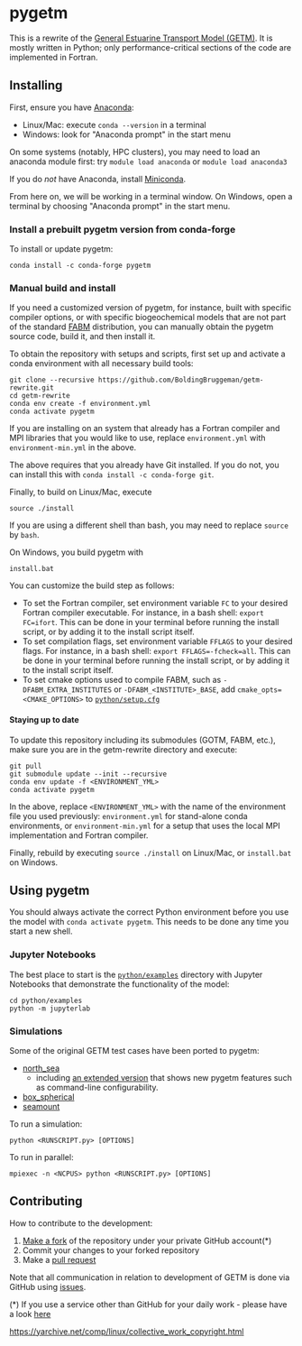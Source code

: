 # pygetm

This is a rewrite of the [General Estuarine Transport Model (GETM)](https://getm.eu).
It is mostly written in Python; only performance-critical sections of the code are
implemented in Fortran.

## Installing

First, ensure you have [Anaconda](https://docs.anaconda.com/free/anaconda/):
   - Linux/Mac: execute `conda --version` in a terminal
   - Windows: look for "Anaconda prompt" in the start menu

On some systems (notably, HPC clusters), you may need to load an anaconda module first:
try `module load anaconda` or `module load anaconda3`

If you do *not* have Anaconda, install [Miniconda](https://docs.anaconda.com/miniconda/).

From here on, we will be working in a terminal window. On Windows, open a terminal by choosing "Anaconda prompt" in the start menu.

### Install a prebuilt pygetm version from conda-forge

To install or update pygetm:

```
conda install -c conda-forge pygetm
```

### Manual build and install

If you need a customized version of pygetm, for instance, built with specific compiler
options, or with specific biogeochemical models that are not part of the standard
[FABM](https://fabm.net) distribution, you can manually obtain the pygetm source code,
build it, and then install it.

To obtain the repository with setups and scripts, first set up and activate a conda
environment with all necessary build tools:

```
git clone --recursive https://github.com/BoldingBruggeman/getm-rewrite.git
cd getm-rewrite
conda env create -f environment.yml
conda activate pygetm
```

If you are installing on an system that already has a Fortran
compiler and MPI libraries that you would like to use, replace `environment.yml` with
`environment-min.yml` in the above.

The above requires that you already have Git installed. If you do not, you can install this
with `conda install -c conda-forge git`.

Finally, to build on Linux/Mac, execute

```
source ./install
```

If you are using a different shell than bash, you may need to replace `source` by `bash`.

On Windows, you build pygetm with

```
install.bat
```

You can customize the build step as follows:
* To set the Fortran compiler, set environment variable `FC` to your desired Fortran
  compiler executable. For instance, in a bash shell: `export FC=ifort`. This can be done
  in your terminal before running the install script, or by adding it to the install
  script itself.
* To set compilation flags, set environment variable `FFLAGS` to your desired flags.
  For instance, in a bash shell: `export FFLAGS=-fcheck=all`. This can be done in your
  terminal before running the install script, or by adding it to the install script
  itself.
* To set cmake options used to compile FABM, such as `-DFABM_EXTRA_INSTITUTES` or
  `-DFABM_<INSTITUTE>_BASE`, add `cmake_opts=<CMAKE_OPTIONS>` to [`python/setup.cfg`](https://github.com/BoldingBruggeman/getm-rewrite/blob/devel/python/setup.cfg)

#### Staying up to date

To update this repository including its submodules (GOTM, FABM, etc.), make sure you are
in the getm-rewrite directory and execute:

```
git pull
git submodule update --init --recursive
conda env update -f <ENVIRONMENT_YML>
conda activate pygetm
```

In the above, replace `<ENVIRONMENT_YML>` with the name of the environment file you used
previously: `environment.yml` for stand-alone conda environments, or `environment-min.yml`
for a setup that uses the local MPI implementation and Fortran compiler.

Finally, rebuild by executing `source ./install` on Linux/Mac, or `install.bat` on Windows.

## Using pygetm

You should always activate the correct Python environment before you use the model with
`conda activate pygetm`. This needs to be done any time you start a new shell.

### Jupyter Notebooks

The best place to start is the [`python/examples`](https://github.com/BoldingBruggeman/getm-rewrite/tree/devel/python/examples)
directory with Jupyter Notebooks that demonstrate the functionality of the model:

```
cd python/examples
python -m jupyterlab
```

### Simulations

Some of the original GETM test cases have been ported to pygetm:

* [north_sea](https://github.com/BoldingBruggeman/getm-rewrite/blob/devel/python/examples/north_sea_legacy.py)
  - including [an extended version](https://github.com/BoldingBruggeman/getm-rewrite/blob/devel/python/examples/north_sea.py)
  that shows new pygetm features such as command-line configurability.
* [box_spherical](https://github.com/BoldingBruggeman/getm-rewrite/blob/devel/python/examples/box_spherical.py)
* [seamount](https://github.com/BoldingBruggeman/getm-rewrite/blob/devel/python/examples/seamount.py)

To run a simulation:

```
python <RUNSCRIPT.py> [OPTIONS]
```

To run in parallel:

```
mpiexec -n <NCPUS> python <RUNSCRIPT.py> [OPTIONS]
```

## Contributing

How to contribute to the development:

  1. [Make a fork](https://github.com/BoldingBruggeman/getm-rewrite/fork) of the
     repository under your private GitHub account(\*)
  2. Commit your changes to your forked repository
  3. Make a [pull request](https://docs.github.com/en/pull-requests/collaborating-with-pull-requests/proposing-changes-to-your-work-with-pull-requests/about-pull-requests)

Note that all communication in relation to development of GETM is done via
GitHub using [issues](https://github.com/BoldingBruggeman/tickets/issues).


(\*) If you use a service other than GitHub for your daily work - please have a
look [here](https://stackoverflow.com/questions/37672694/can-i-submit-a-pull-request-from-gitlab-com-to-github)

https://yarchive.net/comp/linux/collective_work_copyright.html
